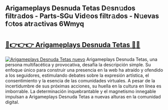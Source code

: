 ## Arigameplays Desnuda Tetas D𝚎sn𝚞dos filtr𝚊dos - Parts-SGu Vid𝚎os filtr𝚊dos - N𝚞evas f𝚘tos atr𝚊ctivas 6Wmyq

# <h2><a href="http://mbde8z.tromn.icu/?c=Arigameplays+Desnuda+Tetas">🔗👉👉👉 Arigameplays Desnuda Tetas 🔗🔗</a></h2>

[![Arigameplays Desnuda Tetas nuevo](https://i.imgur.com/pEAQMta.gif)](http://mbde8z.tromn.icu/?c=Arigameplays+Desnuda+Tetas)
Arigameplays Desnuda Tetas, una persona multifacética y provocativa, desafía la descripción simple. Su enfoque único para construir una presencia en la web ha atraído y ofendido a los seguidores, estimulando debates sobre la expresión artística, el consentimiento y la esencia de las comunidades virtuales. A pesar de la incertidumbre de sus próximas acciones, su huella en la cultura en línea es imborrable. La determinación inquebrantable y el magnetismo innegable impulsan a Arigameplays Desnuda Tetas a nuevas alturas en la comunidad digital.
